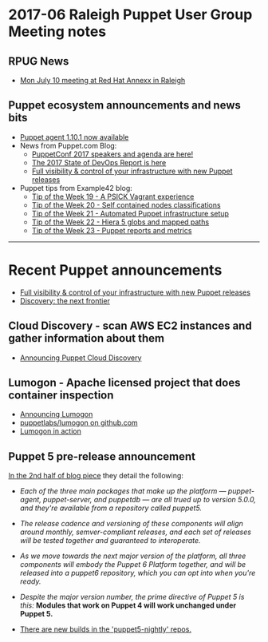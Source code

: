 # 2017-06 Raleigh Puppet User Group Meeting notes
## RPUG News
+ [Mon July 10 meeting at Red Hat Annexx in Raleigh](https://www.meetup.com/Raleigh-Puppet-User-Group/events/239629806/)


## Puppet ecosystem announcements and news bits
+ [Puppet agent 1.10.1 now available](https://groups.google.com/forum/#!topic/puppet-announce/KZZgrP0cJH0)
+ News from Puppet.com Blog:
  - [PuppetConf 2017 speakers and agenda are here!](https://puppet.com/blog/puppetconf-2017-speakers-and-agenda-are-here)
  - [The 2017 State of DevOps Report is here](https://puppet.com/blog/2017-state-devops-report-here)
  - [Full visibility & control of your infrastructure with new Puppet releases](https://puppet.com/blog/full-visibility-and-control-of-your-infrastructure-new-puppet-releases)
+ Puppet tips from Example42 blog:
  - [Tip of the Week 19 - A PSICK Vagrant experience](http://www.example42.com/2017/05/08/a-psick-vagrant-experience/)
  - [Tip of the Week 20 - Self contained nodes classifications](http://www.example42.com/2017/05/15/self-contained-classification/)
  - [Tip of the Week 21 - Automated Puppet infrastructure setup](http://www.example42.com/2017/05/22/automated-puppet-infrastructure-setup/)
  - [Tip of the Week 22 - Hiera 5 globs and mapped paths](http://www.example42.com/2017/05/29/hiera-5-globs-and-mapped-paths/)
  - [Tip of the Week 23 - Puppet reports and metrics](http://www.example42.com/2017/06/05/puppet-reports-and-metrics/)

----------------------


# Recent Puppet announcements
+ [Full visibility & control of your infrastructure with new Puppet releases](https://puppet.com/blog/full-visibility-and-control-of-your-infrastructure-new-puppet-releases)
+ [Discovery: the next frontier](https://puppet.com/blog/discovery-next-frontier)

## Cloud Discovery - scan AWS EC2 instances and gather information about them
+ [Announcing Puppet Cloud Discovery](https://puppet.com/blog/announcing-puppet-cloud-discovery)

## Lumogon - Apache licensed project that does container inspection
+ [Announcing Lumogon](https://puppet.com/blog/announcing-lumogon)
+ [puppetlabs/lumogon on github.com](https://github.com/puppetlabs/lumogon)
+ [Lumogon in action](https://puppet.com/blog/using-lumogon-inspect-your-containers)

## Puppet 5 pre-release announcement
[In the 2nd half of blog piece](https://puppet.com/blog/full-visibility-and-control-of-your-infrastructure-new-puppet-releases) they detail the following:
+ *Each of the three main packages that make up the platform — puppet-agent, puppet-server, and puppetdb — are all trued up to version 5.0.0, and they're available from a repository called puppet5.*
+ *The release cadence and versioning of these components will align around monthly, semver-compliant releases, and each set of releases will be tested together and guaranteed to interoperate.*
+ *As we move towards the next major version of the platform, all three components will embody the Puppet 6 Platform together, and will be released into a puppet6 repository, which you can opt into when you're ready.*
+ *Despite the major version number, the prime directive of Puppet 5 is this:* **Modules that work on Puppet 4 will work unchanged under Puppet 5.**

+ [There are new builds in the 'puppet5-nightly' repos.](https://groups.google.com/forum/#!topic/puppet-dev/tlQYSHBDQAQ)
